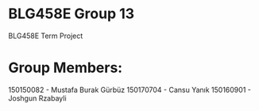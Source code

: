 # BLG458E Group 13
BLG458E Term Project


# Group Members:

150150082 - Mustafa Burak Gürbüz
150170704 - Cansu Yanık
150160901 - Joshgun Rzabayli